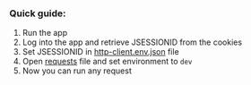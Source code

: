 ### Quick guide:

1. Run the app
2. Log into the app and retrieve JSESSIONID from the cookies
3. Set JSESSIONID in [http-client.env.json](../http/http-client.env.json) file
4. Open [requests](../http/requests.http) file and set environment to `dev`
5. Now you can run any request
